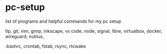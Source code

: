# pc-setup
list of programs and helpful commands for my pc setup

tlp, git, vim, gimp, inkscape, vs code, node, signal, libre, virtualbox, docker, wireguard, nutilus,

.bashrc, crontab, fstab, rsync, rtcwake
